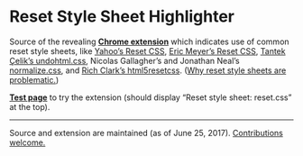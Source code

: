 # Reset Style Sheet Highlighter

Source of the revealing [**Chrome extension**](https://chrome.google.com/webstore/detail/reset-style-sheet-highlig/lnekfhlkfibaamhifbfmcobiglhcbmbl) which indicates use of common reset style sheets, like [Yahoo’s Reset CSS](https://web.archive.org/web/https://developer.yahoo.com/yui/reset/), [Eric Meyer’s Reset CSS](https://meyerweb.com/eric/tools/css/reset/), [Tantek Çelik’s undohtml.css](http://tantek.com/log/2004/09.html#d06t2354), Nicolas Gallagher’s and Jonathan Neal’s [normalize.css](http://necolas.github.com/normalize.css/), and [Rich Clark’s html5resetcss](https://code.google.com/archive/p/html5resetcss/). ([Why reset style sheets are problematic.](https://meiert.com/en/blog/reasons-against-resets/))

[**Test page**](https://hell.meiert.org/core/html/reset.aux.html) to try the extension (should display “Reset style sheet: reset.css” at the top).

----

Source and extension are maintained (as of June 25, 2017). [Contributions welcome.](https://github.com/j9t/reset-style-sheet-highlighter/issues/new)